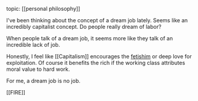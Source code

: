 topic: [[personal philosophy]]

I've been thinking about the concept of a dream job lately. Seems like an incredibly capitalist concept. Do people really dream of labor?

When people talk of a dream job, it seems more like they talk of an incredible lack of job.

Honestly, I feel like [[Capitalism]] encourages the [fetishim](https://en.wikipedia.org/wiki/Fetishism) or deep love for exploitation. Of course it benefits the rich if the working class attributes moral value to hard work.

For me, a dream job is no job.

[[FIRE]]